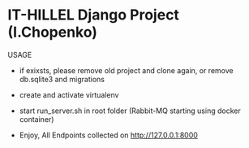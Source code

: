 # IT-HILLEL Django Project (I.Chopenko)


USAGE

- if exixsts, please remove old project and clone again, or remove db.sqlite3 and migrations

- create and activate virtualenv
   
- start run_server.sh in root folder (Rabbit-MQ starting using docker container)

- Enjoy, All Endpoints collected on http://127.0.0.1:8000

